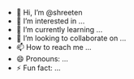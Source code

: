 - 👋 Hi, I’m @shreeten
- 👀 I’m interested in ...
- 🌱 I’m currently learning ...
- 💞️ I’m looking to collaborate on ...
- 📫 How to reach me ...
- 😄 Pronouns: ...
- ⚡ Fun fact: ...

<!---
shreeten/shreeten is a ✨ special ✨ repository because its `README.md` (this file) appears on your GitHub profile.
You can click the Preview link to take a look at your changes.
--->
